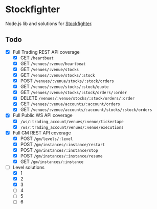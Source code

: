 # Stockfighter

Node.js lib and solutions for [Stockfighter](https://www.stockfighter.io).

## Todo

- [x] Full Trading REST API coverage
  - [x] GET `/heartbeat`
  - [x] GET `/venues/:venue/heartbeat`
  - [x] GET `/venues/:venue/stocks`
  - [x] GET `/venues/:venue/stocks/:stock`
  - [x] POST `/venues/:venue/stocks/:stock/orders`
  - [x] GET `/venues/:venue/stocks/:stock/quote`
  - [x] GET `/venues/:venue/stocks/:stock/orders/:order`
  - [x] DELETE `/venues/:venue/stocks/:stock/orders/:order`
  - [x] GET `/venues/:venue/accounts/:account/orders`
  - [x] GET `/venues/:venue/accounts/:account/stocks/:stock/orders`
- [x] Full Public WS API coverage
  - [x] `/ws/:trading_account/venues/:venue/tickertape`
  - [x] `/ws/:trading_account/venues/:venue/executions`
- [x] Full GM REST API coverage
  - [x] POST `/gm/levels/:level`
  - [x] POST `/gm/instances/:instance/restart`
  - [x] POST `/gm/instances/:instance/stop`
  - [x] POST `/gm/instances/:instance/resume`
  - [x] GET `/gm/instances/:instance`
- [ ] Level solutions
  - [x] 1
  - [x] 2
  - [x] 3
  - [ ] 4
  - [ ] 5
  - [ ] 6

